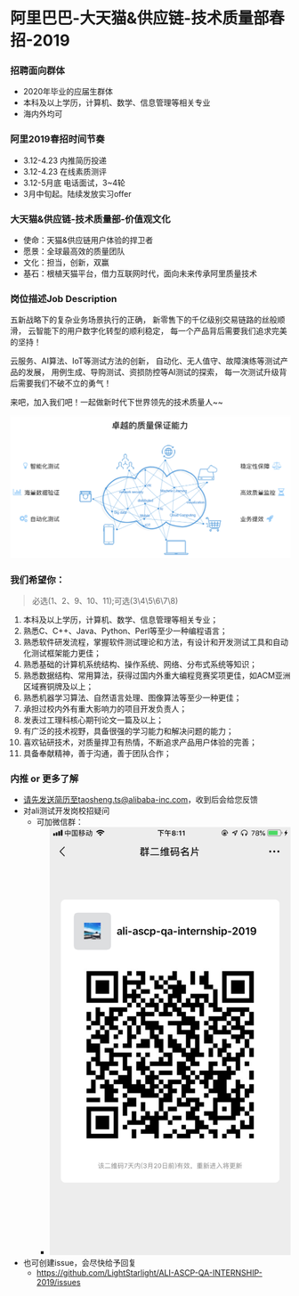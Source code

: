 # 阿里巴巴-大天猫&供应链-技术质量部春招-2019

### 招聘面向群体
+ 2020年毕业的应届生群体
+ 本科及以上学历，计算机、数学、信息管理等相关专业
+ 海内外均可

### 阿里2019春招时间节奏
+ 3.12-4.23 内推简历投递
+ 3.12-4.23 在线素质测评
+ 3.12-5月底 电话面试，3~4轮
+ 3月中旬起。陆续发放实习offer

### 大天猫&供应链-技术质量部-价值观文化
+ 使命：天猫&供应链用户体验的捍卫者
+ 愿景：全球最高效的质量团队
+ 文化：担当，创新，双赢
+ 基石：根植天猫平台，借力互联网时代，面向未来传承阿里质量技术

### 岗位描述Job Description

五新战略下的复杂业务场景执行的正确， 
新零售下的千亿级别交易链路的丝般顺滑， 
云智能下的用户数字化转型的顺利稳定， 
每一个产品背后需要我们追求完美的坚持！ 

云服务、AI算法、IoT等测试方法的创新， 
自动化、无人值守、故障演练等测试产品的发展， 
用例生成、导购测试、资损防控等AI测试的探索， 
每一次测试升级背后需要我们不破不立的勇气！ 

来吧，加入我们吧！一起做新时代下世界领先的技术质量人~~

![tmqa](https://raw.githubusercontent.com/LightStarlight/ALI-ASCP-QA-INTERNSHIP-2019/master/img/tmqa.png)

### 我们希望你：
> 必选(1、2、9、10、11);可选(3\4\5\6\7\8)
1. 本科及以上学历，计算机、数学、信息管理等相关专业；
2. 熟悉C、C++、Java、Python、Perl等至少一种编程语言；
3. 熟悉软件研发流程，掌握软件测试理论和方法，有设计和开发测试工具和自动化测试框架能力更佳；
4. 熟悉基础的计算机系统结构、操作系统、网络、分布式系统等知识；
5. 熟悉数据结构、常用算法，获得过国内外重大编程竞赛奖项更佳，如ACM亚洲区域赛铜牌及以上；
6. 熟悉机器学习算法、自然语言处理、图像算法等至少一种更佳；
7. 承担过校内外有重大影响力的项目开发负责人；
8. 发表过工理科核心期刊论文一篇及以上；
9. 有广泛的技术视野，具备很强的学习能力和解决问题的能力；
10. 喜欢钻研技术，对质量捍卫有热情，不断追求产品用户体验的完善；
11. 具备奉献精神，善于沟通，善于团队合作；

### 内推 or 更多了解
+ 请先发送简历至taosheng.ts@alibaba-inc.com，收到后会给您反馈
+ 对ali测试开发岗校招疑问
    * 可加微信群：
        - ![wx](https://raw.githubusercontent.com/LightStarlight/ALI-ASCP-QA-INTERNSHIP-2019/master/img/wx.PNG)
+ 也可创建issue，会尽快给予回复
    * https://github.com/LightStarlight/ALI-ASCP-QA-INTERNSHIP-2019/issues
